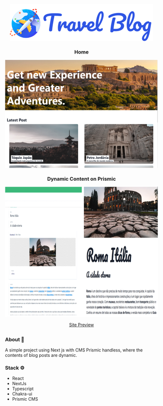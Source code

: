 <div align="center"> 
  
![logo](/public/assets/logogit.svg)
  
### Home
  ![home](/public/home.jpg)

### Dynamic Content on Prismic

![cms](/public/cms.jpg)

[Site Preview](https://blog-moisesmenezes.vercel.app/)

</div>

##

### About :checkered_flag:

A simple project using Next js with CMS Prismic handless, where the contents of blog posts are dynamic.

### Stack :gear:

- React
- NextJs
- Typescript
- Chakra-ui
- Prismic CMS
